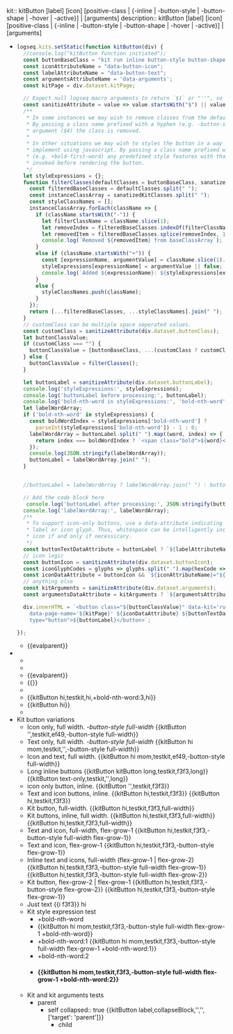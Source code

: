 kit:: kitButton [label] <kit-name> [icon] [positive-class | {-inline | -button-style | -button-shape | -hover | -active}] | [arguments]
description:: kitButton [label] <kit-name> [icon] [positive-class | {-inline | -button-style | -button-shape | -hover | -active}] | [arguments]

- ```javascript
  logseq.kits.setStatic(function kitButton(div) {
    //console.log("kitButton function initiated");
    const buttonBaseClass = "kit run inline button-style button-shape hover active";
    const iconAttributeName = "data-button-icon";
    const labelAttributeName = "data-button-text";
    const argumentsAttributeName = 'data-arguments';
    const kitPage = div.dataset.kitPage;
  
    // Expect null logseq macro arguments to return `$1` or "''", so filter to an empty string
    const sanitizeAttribute = value => value.startsWith("$") || value === "''" ? "" : value;
    /**
     * In some instances we may wish to remove classes from the default list of values.
     * By passing a class name prefixed with a hyphen (e.g. -button-style) to the class
     * argument ($4) the class is removed.
     * 
     * In other situations we may wish to styles the button in a way only possible to
     * implement using javascript. By passing a class name prefixed with a plus sign,
     * (e.g. +bold-first-word) any predefined style features with that name will be 
     * invoked before rendering the button.
     */
    let styleExpressions = {};
    function filterClasses(defaultClasses = buttonBaseClass, sanatizedKitClasses = customClass) {
      const filteredBaseClasses = defaultClasses.split(" ");
      const instanceClassArray = sanatizedKitClasses.split(" ");
      const styleClassNames = [];
      instanceClassArray.forEach(className => {
        if (className.startsWith("-")) {
          let filterClassName = className.slice(1);
          let removeIndex = filteredBaseClasses.indexOf(filterClassName);
          let removedItem = filteredBaseClasses.splice(removeIndex, 1);
          console.log(`Removed ${removedItem} from baseClassArray`);
        }
        else if (className.startsWith("+")) {
          const [expressionName, argumentValue] = className.slice(1).split(":");
          styleExpressions[expressionName] = argumentValue || false;
          console.log(`Added ${expressionName}: ${styleExpressions[expressionName]} to styleExpressions object`);
        }
        else {
          styleClassNames.push(className);
        }
      });
      return [...filteredBaseClasses, ...styleClassNames].join(" ");
    }
    // customClass can be multiple space seperated values.
    const customClass = sanitizeAttribute(div.dataset.buttonClass);
    let buttonClassValue;
    if (customClass === "") {
      buttonClassValue = [buttonBaseClass, ...(customClass ? customClass.split(" ") : [])].join(" ");
    } else {
      buttonClassValue = filterClasses();
    }
  
    let buttonLabel = sanitizeAttribute(div.dataset.buttonLabel);
    console.log('styleExpressions:', styleExpressions);
    console.log('buttonLabel before processing:', buttonLabel);
    console.log('bold-nth-word in styleExpressions:', 'bold-nth-word' in styleExpressions);
    let labelWordArray;
    if ('bold-nth-word' in styleExpressions) {
      const boldWordIndex = styleExpressions['bold-nth-word'] ?
        parseInt(styleExpressions['bold-nth-word']) - 1 : 0;
      labelWordArray = buttonLabel.split(" ").map((word, index) => {
        return index === boldWordIndex ? `<span class="bold">${word}</span>` : word;
      });
      console.log(JSON.stringify(labelWordArray));
      buttonLabel = labelWordArray.join(" ");
    }
  
  
    //buttonLabel = labelWordArray ? labelWordArray.join(" ") : buttonLabel;
  
    // Add the code block here
     console.log('buttonLabel after processing:', JSON.stringify(buttonLabel)); 
    console.log('labelWordArray:', labelWordArray);
    /**
     * To support icon-only buttons, use a data-attribute indicating the presence of a text
     * label or icon glyph. Thus, whitespace can be intelligently included to pad text and 
     * icon if and only if necessicary.
     */
    const buttonTextDataAttribute = buttonLabel ? `${labelAttributeName}="true"` : "";
    // icon logic
    const buttonIcon = sanitizeAttribute(div.dataset.buttonIcon);
    const iconGlyphCodes = glyphs => glyphs.split(" ").map(hexCode => `&#x${hexCode};`).join(" ");
    const iconDataAttribute = buttonIcon && `${iconAttributeName}="${iconGlyphCodes(buttonIcon)}"`; // && = first falsy or last truthy if all true
    // anything else
    const kitArguments = sanitizeAttribute(div.dataset.arguments);
    const argumentsDataAttribute = kitArguments ? `${argumentsAttributeName}="${kitArguments}"` : "";
  
    div.innerHTML = `<button class="${buttonClassValue}" data-kit='runpage' data-kit-macro="kitButton"
      data-page-name='${kitPage}' ${iconDataAttribute} ${buttonTextDataAttribute} ${argumentsDataAttribute}
      type="button">${buttonLabel}</button>`;
  
  });
  ```
	- {{evalparent}}
-
	-
	-
	- {{evalparent}}
	- {{}}
	-
	- {{kitButton hi,testkit,hi,+bold-nth-word:3,hi}}
	- {{kitButton hi}}
	-
- Kit button variations
	- Icon only, full width.
	  *-button-style full-width*
	  {{kitButton '',testkit,ef49,-button-style full-width}}
	- Text only, full width.
	  *-button-style full-width*
	  {{kitButton hi mom,testkit,'',-button-style full-width}}
	- Icon and text, full width.
	  {{kitButton hi mom,testkit,ef49,-button-style full-width}}
	- Long inline buttons
	  {{kitButton kitButton long,testkit,f3f3,long}} {{kitButton text-only,testkit,'',long}}
	- icon only button, inline. 
	  {{kitButton '',testkit,f3f3}}
	- Text and icon buttons, inline.
	  {{kitButton hi,testkit,f3f3}} {{kitButton hi,testkit,f3f3}}
	- Kit button, full-width.
	  {{kitButton hi,testkit,f3f3,full-width}}
	- Kit buttons, inline, full width.
	  {{kitButton hi,testkit,f3f3,full-width}} {{kitButton hi,testkit,f3f3,full-width}}
	- Text and icon, full-width, flex-grow-1
	  {{kitButton hi,testkit,f3f3,-button-style full-width flex-grow-1}}
	- Text and icon, flex-grow-1
	  {{kitButton hi,testkit,f3f3,-button-style flex-grow-1}}
	- Inline text and icons, full-width (flex-grow-1 | flex-grow-2)
	  {{kitButton hi,testkit,f3f3,-button-style full-width flex-grow-1}} {{kitButton hi,testkit,f3f3,-button-style full-width flex-grow-2}}
	- Kit button, flex-grow-2 | flex-grow-1
	  {{kitButton hi,testkit,f3f3,-button-style flex-grow-2}} {{kitButton hi,testkit,f3f3,-button-style flex-grow-1}}
	- Just text
	  {{i f3f3}} hi
	- Kit style expression test
		- +bold-nth-word
		- {{kitButton hi mom,testkit,f3f3,-button-style full-width flex-grow-1 +bold-nth-word}}
		- +bold-nth-word:1
		  {{kitButton hi mom,testkit,f3f3,-button-style full-width flex-grow-1 +bold-nth-word:1}}
		- +bold-nth-word:2
		- #### {{kitButton hi mom,testkit,f3f3,-button-style full-width flex-grow-1 +bold-nth-word:2}}
	- Kit and kit arguments tests
		- parent
			- self
			  collapsed:: true
			  {{kitButton label,collapseBlock,'','',['target': 'parent']}}
				- child
